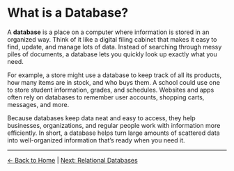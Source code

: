 # What is a Database?

A **database** is a place on a computer where information is stored in an organized way. Think of it like a digital filing cabinet that makes it easy to find, update, and manage lots of data. Instead of searching through messy piles of documents, a database lets you quickly look up exactly what you need.

For example, a store might use a database to keep track of all its products, how many items are in stock, and who buys them. A school could use one to store student information, grades, and schedules. Websites and apps often rely on databases to remember user accounts, shopping carts, messages, and more.

Because databases keep data neat and easy to access, they help businesses, organizations, and regular people work with information more efficiently. In short, a database helps turn large amounts of scattered data into well-organized information that’s ready when you need it.

---

[← Back to Home](README.md) | [Next: Relational Databases](relational-databases.md)
